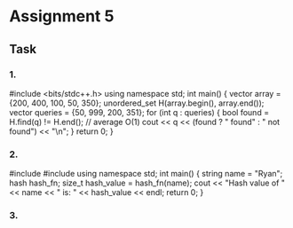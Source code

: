 # Assignment 5
## Task
### 1.

#include <bits/stdc++.h>
using namespace std;
int main() {
    vector<int> array = {200, 400, 100, 50, 350};
    unordered_set<int> H(array.begin(), array.end());
    vector<int> queries = {50, 999, 200, 351};
    for (int q : queries) {
        bool found = H.find(q) != H.end(); // average O(1)
        cout << q << (found ? " found" : " not found") << "\n";
    }
    return 0;
}
### 2.
#include <iostream>
#include <string>
using namespace std;
int main() {
    string name = "Ryan";
    hash<string> hash_fn;
    size_t hash_value = hash_fn(name);
    cout << "Hash value of " << name << " is: " << hash_value << endl;
    return 0;
}
### 3.

